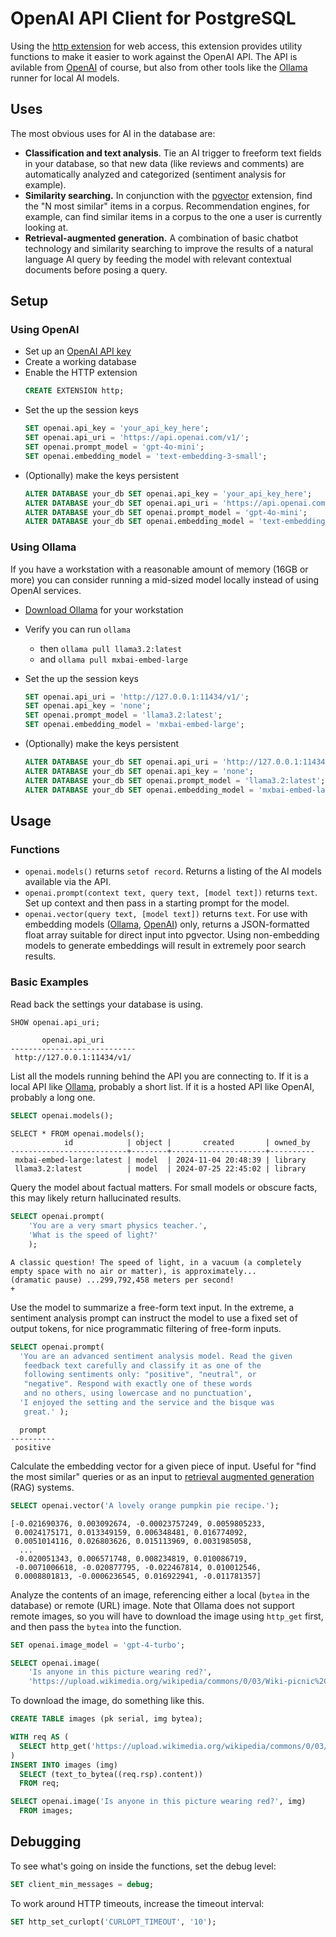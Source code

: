 # OpenAI API Client for PostgreSQL

Using the [http extension](https://github.com/pramsey/pgsql-http) for web access, this extension provides utility functions to make it easier to work against the OpenAI API.  The API is avilable from [OpenAI](https://platform.openai.com/docs/overview) of course, but also from other tools like the [Ollama](https://ollama.com) runner for local AI models.

## Uses

The most obvious uses for AI in the database are:

- **Classification and text analysis**. Tie an AI trigger to freeform text fields in your database, so that new data (like reviews and comments) are automatically analyzed and categorized (sentiment analysis for example).
- **Similarity searching.** In conjunction with the [pgvector](https://github.com/pgvector/pgvector) extension, find the "N most similar" items in a corpus. Recommendation engines, for example, can find similar items in a corpus to the one a user is currently looking at.
- **Retrieval-augmented generation.** A combination of basic chatbot technology and similarity searching to improve the results of a natural language AI query by feeding the model with relevant contextual documents before posing a query.

## Setup 

### Using OpenAI

* Set up an [OpenAI API key](https://help.openai.com/en/articles/4936850-where-do-i-find-my-openai-api-key)
* Create a working database
* Enable the HTTP extension
    ```sql
    CREATE EXTENSION http;
    ```
* Set the up the session keys
    ```sql
    SET openai.api_key = 'your_api_key_here';
    SET openai.api_uri = 'https://api.openai.com/v1/';
    SET openai.prompt_model = 'gpt-4o-mini';
    SET openai.embedding_model = 'text-embedding-3-small';
    ```
* (Optionally) make the keys persistent
    ```sql
    ALTER DATABASE your_db SET openai.api_key = 'your_api_key_here';
    ALTER DATABASE your_db SET openai.api_uri = 'https://api.openai.com/v1/';
    ALTER DATABASE your_db SET openai.prompt_model = 'gpt-4o-mini';
    ALTER DATABASE your_db SET openai.embedding_model = 'text-embedding-3-small';
    ```

### Using Ollama

If you have a workstation with a reasonable amount of memory (16GB or more) you can consider running a mid-sized model locally instead of using OpenAI services.

* [Download Ollama](https://ollama.com) for your workstation

* Verify you can run `ollama` 
    * then `ollama pull llama3.2:latest`
    * and `ollama pull mxbai-embed-large`

* Set the up the session keys
    ```sql
    SET openai.api_uri = 'http://127.0.0.1:11434/v1/';
    SET openai.api_key = 'none';
    SET openai.prompt_model = 'llama3.2:latest';
    SET openai.embedding_model = 'mxbai-embed-large';
    ```
* (Optionally) make the keys persistent
    ```sql
    ALTER DATABASE your_db SET openai.api_uri = 'http://127.0.0.1:11434/v1/';
    ALTER DATABASE your_db SET openai.api_key = 'none';
    ALTER DATABASE your_db SET openai.prompt_model = 'llama3.2:latest';
    ALTER DATABASE your_db SET openai.embedding_model = 'mxbai-embed-large';
    ```

## Usage

### Functions

- `openai.models()` returns `setof record`. Returns a listing of the AI models available via the API. 
- `openai.prompt(context text, query text, [model text])` returns `text`. Set up context and then pass in a starting prompt for the model.
- `openai.vector(query text, [model text])` returns `text`. For use with embedding models ([Ollama](https://ollama.com/blog/embedding-models), [OpenAI](https://platform.openai.com/docs/guides/embeddings#embedding-models)) only, returns a JSON-formatted float array suitable for direct input into pgvector. Using non-embedding models to generate embeddings will result in extremely poor search results.

### Basic Examples

Read back the settings your database is using.

```sql 
SHOW openai.api_uri;
```
```
       openai.api_uri       
----------------------------
 http://127.0.0.1:11434/v1/
```
List all the models running behind the API you are connecting to. If it is a local API like [Ollama](https://ollama.com/), probably a short list. If it is a hosted API like OpenAI, probably a long one.

```sql
SELECT openai.models();
```
```
SELECT * FROM openai.models();
            id            | object |       created       | owned_by 
--------------------------+--------+---------------------+----------
 mxbai-embed-large:latest | model  | 2024-11-04 20:48:39 | library
 llama3.2:latest          | model  | 2024-07-25 22:45:02 | library
```

Query the model about factual matters. For small models or obscure facts, this may likely return hallucinated results.

```sql
SELECT openai.prompt(
    'You are a very smart physics teacher.',
    'What is the speed of light?'
    );
```
```
A classic question! The speed of light, in a vacuum (a completely 
empty space with no air or matter), is approximately... 
(dramatic pause) ...299,792,458 meters per second!                                +
```

Use the model to summarize a free-form text input. In the extreme, a sentiment analysis prompt can instruct the model to use a fixed set of output tokens, for nice programmatic filtering of free-form inputs.

```sql
SELECT openai.prompt(
  'You are an advanced sentiment analysis model. Read the given 
   feedback text carefully and classify it as one of the 
   following sentiments only: "positive", "neutral", or 
   "negative". Respond with exactly one of these words 
   and no others, using lowercase and no punctuation',
  'I enjoyed the setting and the service and the bisque was 
   great.' );
```
```
  prompt  
----------
 positive
```

Calculate the embedding vector for a given piece of input. Useful for "find the most similar" queries or as an input to [retrieval augmented generation](https://en.wikipedia.org/wiki/Retrieval-augmented_generation) (RAG) systems.

```sql
SELECT openai.vector('A lovely orange pumpkin pie recipe.');
```
```
[-0.021690376, 0.003092674, -0.00023757249, 0.0059805233, 
 0.0024175171, 0.013349159, 0.006348481, 0.016774092, 
 0.0051014116, 0.026803626, 0.015113969, 0.0031985058,
  ... 
 -0.020051343, 0.006571748, 0.008234819, 0.010086719, 
 -0.0071006618, -0.020877795, -0.022467814, 0.010012546, 
 0.0008801813, -0.0006236545, 0.016922941, -0.011781357]
```

Analyze the contents of an image, referencing either a local (`bytea` in the database) or remote (URL) image. Note that Ollama does not support remote images, so you will have to download the image using `http_get` first, and then pass the `bytea` into the function.

```sql
SET openai.image_model = 'gpt-4-turbo';

SELECT openai.image(
    'Is anyone in this picture wearing red?',
    'https://upload.wikimedia.org/wikipedia/commons/0/03/Wiki-picnic%2C_June_2016_006.jpg');
```

To download the image, do something like this.

```sql
CREATE TABLE images (pk serial, img bytea);

WITH req AS (
  SELECT http_get('https://upload.wikimedia.org/wikipedia/commons/0/03/Wiki-picnic%2C_June_2016_006.jpg') AS rsp
)
INSERT INTO images (img)
  SELECT (text_to_bytea((req.rsp).content))
  FROM req;

SELECT openai.image('Is anyone in this picture wearing red?', img)
  FROM images;
```

## Debugging

To see what's going on inside the functions, set the debug level:

```sql
SET client_min_messages = debug;
```

To work around HTTP timeouts, increase the timeout interval:

```sql
SET http_set_curlopt('CURLOPT_TIMEOUT', '10');
```


